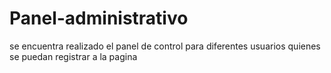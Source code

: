 # Panel-administrativo
se encuentra realizado el panel de control para diferentes usuarios quienes se puedan registrar a la pagina 
